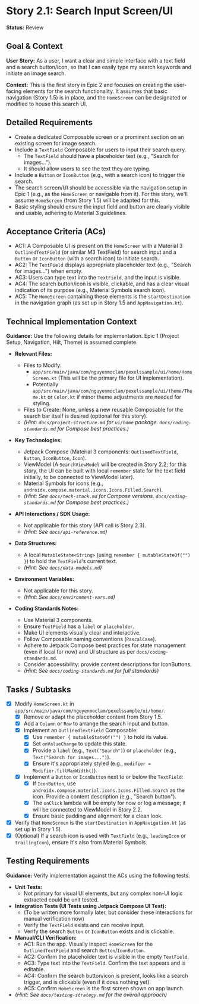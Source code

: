 # Story 2.1: Search Input Screen/UI

**Status:** Review

## Goal & Context

**User Story:** As a user, I want a clear and simple interface with a text field and a search button/icon, so that I can easily type my search keywords and initiate an image search.

**Context:** This is the first story in Epic 2 and focuses on creating the user-facing elements for the search functionality. It assumes that basic navigation (Story 1.5) is in place, and the `HomeScreen` can be designated or modified to house this search UI.

## Detailed Requirements

* Create a dedicated Composable screen or a prominent section on an existing screen for image search.
* Include a `TextField` Composable for users to input their search query.
    * The `TextField` should have a placeholder text (e.g., "Search for images...").
    * It should allow users to see the text they are typing.
* Include a `Button` or `IconButton` (e.g., with a search icon) to trigger the search.
* The search screen/UI should be accessible via the navigation setup in Epic 1 (e.g., as the `HomeScreen` or navigable from it). For this story, we'll assume `HomeScreen` (from Story 1.5) will be adapted for this.
* Basic styling should ensure the input field and button are clearly visible and usable, adhering to Material 3 guidelines.

## Acceptance Criteria (ACs)

-   AC1: A Composable UI is present on the `HomeScreen` with a Material 3 `OutlinedTextField` (or similar M3 TextField) for search input and a `Button` or `IconButton` (with a search icon) to initiate search.
-   AC2: The `TextField` displays appropriate placeholder text (e.g., "Search for images...") when empty.
-   AC3: Users can type text into the `TextField`, and the input is visible.
-   AC4: The search button/icon is visible, clickable, and has a clear visual indication of its purpose (e.g., Material Symbols search icon).
-   AC5: The `HomeScreen` containing these elements is the `startDestination` in the navigation graph (as set up in Story 1.5 and `AppNavigation.kt`).

## Technical Implementation Context

**Guidance:** Use the following details for implementation. Epic 1 (Project Setup, Navigation, Hilt, Theme) is assumed complete.

-   **Relevant Files:**
    -   Files to Modify:
        -   `app/src/main/java/com/nguyenmoclam/pexelssample/ui/home/HomeScreen.kt` (This will be the primary file for UI implementation).
        -   Potentially `app/src/main/java/com/nguyenmoclam/pexelssample/ui/theme/Theme.kt` or `Color.kt` if minor theme adjustments are needed for styling.
    -   Files to Create: None, unless a new reusable Composable for the search bar itself is desired (optional for this story).
    -   _(Hint: `docs/project-structure.md` for `ui/home` package. `docs/coding-standards.md` for Compose best practices.)_

-   **Key Technologies:**
    -   Jetpack Compose (Material 3 components: `OutlinedTextField`, `Button`, `IconButton`, `Icon`).
    -   ViewModel (A `SearchViewModel` will be created in Story 2.2; for this story, the UI can be built with local `remember` state for the text field initially, to be connected to ViewModel later).
    -   Material Symbols for icons (e.g., `androidx.compose.material.icons.Icons.Filled.Search`).
    -   _(Hint: See `docs/tech-stack.md` for Compose versions. `docs/coding-standards.md` for Compose best practices.)_

-   **API Interactions / SDK Usage:**
    -   Not applicable for this story (API call is Story 2.3).
    -   _(Hint: See `docs/api-reference.md`)_

-   **Data Structures:**
    -   A local `MutableState<String>` (using `remember { mutableStateOf("") }`) to hold the `TextField`'s current text.
    -   _(Hint: See `docs/data-models.md`)_

-   **Environment Variables:**
    -   Not applicable for this story.
    -   _(Hint: See `docs/environment-vars.md`)_

-   **Coding Standards Notes:**
    -   Use Material 3 components.
    -   Ensure `TextField` has a `label` or `placeholder`.
    -   Make UI elements visually clear and interactive.
    -   Follow Composable naming conventions (`PascalCase`).
    -   Adhere to Jetpack Compose best practices for state management (even if local for now) and UI structure as per `docs/coding-standards.md`.
    -   Consider accessibility: provide content descriptions for IconButtons.
    -   _(Hint: See `docs/coding-standards.md` for full standards)_

## Tasks / Subtasks

-   [x] Modify `HomeScreen.kt` in `app/src/main/java/com/nguyenmoclam/pexelssample/ui/home/`.
    -   [x] Remove or adapt the placeholder content from Story 1.5.
    -   [x] Add a `Column` or `Row` to arrange the search input and button.
    -   [x] Implement an `OutlinedTextField` Composable:
        -   [x] Use `remember { mutableStateOf("") }` to hold its value.
        -   [x] Set `onValueChange` to update this state.
        -   [x] Provide a `label` (e.g., `Text("Search")`) or `placeholder` (e.g., `Text("Search for images...")`).
        -   [x] Ensure it's appropriately styled (e.g., `modifier = Modifier.fillMaxWidth()`).
    -   [x] Implement a `Button` or `IconButton` next to or below the `TextField`:
        -   [x] If `IconButton`, use `androidx.compose.material.icons.Icons.Filled.Search` as the icon. Provide a content description (e.g., "Search button").
        -   [x] The `onClick` lambda will be empty for now or log a message; it will be connected to ViewModel in Story 2.2.
        -   [x] Ensure basic padding and alignment for a clean look.
-   [x] Verify that `HomeScreen` is the `startDestination` in `AppNavigation.kt` (as set up in Story 1.5).
-   [x] (Optional) If a search icon is used with `TextField` (e.g., `leadingIcon` or `trailingIcon`), ensure it's also from Material Symbols.

## Testing Requirements

**Guidance:** Verify implementation against the ACs using the following tests.
-   **Unit Tests:**
    -   Not primary for visual UI elements, but any complex non-UI logic extracted could be unit tested.
-   **Integration Tests (UI Tests using Jetpack Compose UI Test):**
    -   (To be written more formally later, but consider these interactions for manual verification now)
    -   Verify the `TextField` exists and can receive input.
    -   Verify the search `Button` or `IconButton` exists and is clickable.
-   **Manual/CLI Verification:**
    -   AC1: Run the app. Visually inspect `HomeScreen` for the `OutlinedTextField` and search `Button`/`IconButton`.
    -   AC2: Confirm the placeholder text is visible in the empty `TextField`.
    -   AC3: Type text into the `TextField`. Confirm the text appears and is editable.
    -   AC4: Confirm the search button/icon is present, looks like a search trigger, and is clickable (even if it does nothing yet).
    -   AC5: Confirm `HomeScreen` is the first screen shown on app launch.
-   _(Hint: See `docs/testing-strategy.md` for the overall approach)_


